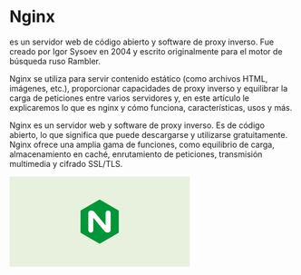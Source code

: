 # Nginx

es un servidor web de código abierto y software de proxy inverso. Fue creado por Igor Sysoev en 2004 y escrito originalmente para el motor de búsqueda ruso Rambler.

Nginx se utiliza para servir contenido estático (como archivos HTML, imágenes, etc.), proporcionar capacidades de proxy inverso y equilibrar la carga de peticiones entre varios servidores y, en este artículo le explicaremos lo que es nginx y cómo funciona, características, usos y más.

Nginx es un servidor web y software de proxy inverso. Es de código abierto, lo que significa que puede descargarse y utilizarse gratuitamente. 
Nginx ofrece una amplia gama de funciones, como equilibrio de carga, almacenamiento en caché, enrutamiento de peticiones, transmisión multimedia y cifrado SSL/TLS.

![fotonginx](descarga.png)

